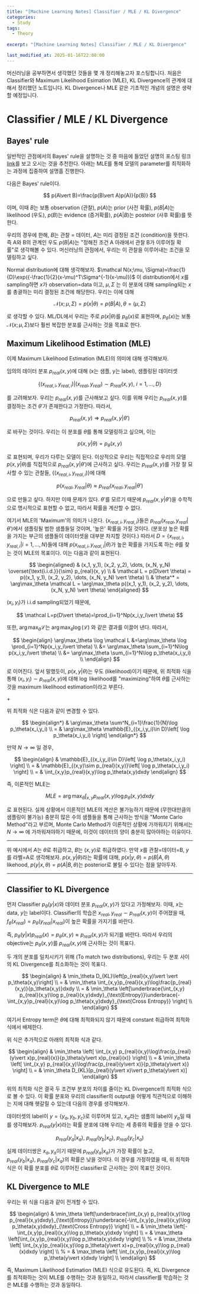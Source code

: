 ```yaml
---
title: "[Machine Learning Notes] Classifier / MLE / KL Divergence"
categories:
  - Study
tags:
  - Theory
  
excerpt: "[Machine Learning Notes] Classifier / MLE / KL Divergence"

last_modified_at: 2025-01-16T22:00:00
---
```


머신러닝을 공부하면서 생각했던 것들을 몇 개 정리해놓고자 포스팅합니다. 처음은 Classifier와 Maximum Likelihood Esimation (MLE), KL Divergence의 관계에 대해서 정리했던 노트입니다. KL Divergence나 MLE 같은 기초적인 개념의 설명은 생략할 예정입니다.

# Classifier / MLE / KL Divergence

## Bayes' rule

일반적인 관점에서의 Bayes' rule을 설명하는 것 중 마음에 들었던 설명의 포스팅 링크 [link](https://blog.naver.com/mykepzzang/220834940797)를 보고 오시는 것을 추천한다. 아래는 MLE를 통해 모델의 parameter를 최적화하는 과정에 집중하여 설명흘 진행한다.

다음은 Bayes' rule이다.

$$
p(A\vert B)=\frac{p(B\vert A)p(A)}{p(B)}
$$

이며, 이때 $B$는 보통 observation (관찰), $p(A)$는 prior (사전 확률), $p(B\vert A)$는 likelihood (우도), $p(B)$는 evidence (증거확률), $p(A\vert B)$는 posteior (사후 확률)를 뜻한다.


우리의 경우에 한해, $B$는 관찰 = 데이터, $A$는 미리 결정된 조건 (condition)을 뜻한다. 즉 A와 B의 관계인 우도 $p(B \vert A)$는 "정해진 조건 A 아래에서 관찰 B가 이루어질 확률"로 생각해볼 수 있다. 머신러닝의 관점에서, 우리는 이 관찰을 이루어내는 조건을 모델링하고 싶다.

Normal distribution에 대해 생각해보자. $\mathcal N(x;\mu, \Sigma)=\frac{1}{D}\exp({-\frac{1}{2}(x-\mu)^T\Sigma^{-1}(x-\mu)})$
이 distribution에서 $x$를 sampling하면 $x$가 observation=data 이고, $\mu,\Sigma$ 는 이 분포에 대해 sampling되는 $x$를 총괄하는 미리 결정된 조건에 해당한다. 우리는 이에 대해 

$$\mathcal N(x;\mu,\Sigma)=p(x\vert \theta)=p(B\vert A),\theta=(\mu,\Sigma)$$

로 생각할 수 있다. ML/DL에서 우리는 주로 $p(x\vert \theta)$를 $p_\theta(x)$로 표현하며, $p_\theta(x)$는 보통 $\mathcal N(x;\mu,\Sigma)$보다 훨씬 복잡한 분포를 근사하는 것을 목표로 한다.

## Maximum Likelihood Estimation (MLE)

이제 Maximum Likelihood Estimation (MLE)의 의미에 대해 생각해보자.

임의의 데이터 분포 $p_{real}(x,y)$에 대해 (x는 샘플, y는 label), 샘플링된 데이터셋 

$$\{(x_{real,i},y_{real,i})\vert (x_{real},y_{real})\sim p_{real}(x,y),\ i=1,...,D\}$$

를 고려해보자. 우리는 $p_{real}(x,y)$를 근사해보고 싶다. 이를 위해 우리는 $p_{real}(x,y)$를 결정하는 조건 $\theta'$가 존재한다고 가정한다. 따라서,

$$
p_{real}(x,y)\Rightarrow p_{real}(x,y\vert \theta')
$$

로 바꾸는 것이다. 우리는 이 분포를 $\theta$를 통해 모델링하고 싶으며, 이는

$$
p(x,y\vert \theta)=p_\theta(x,y)
$$

로 표현되며, 우리가 다루는 모델이 된다. 이상적으로 우리는 직접적으로 우리의 모델 $p(x,y\vert \theta)$를 직접적으로 $p_{real}(x,y\vert \theta')$에 근사하고 싶다. 우리는 $p_{real}(x,y)$를 가장 잘 묘사할 수 있는 관찰들, $\{ (x_{real,i},y_{real,i}) \}$에 대해 

$$
p(x_{real},y_{real}\vert \theta)\approx p_{real}(x_{real},y_{real}\vert \theta')
$$

으로 만들고 싶다. 하지만 이때 문제가 있다. $\theta'$를 모르기 때문에 $p_{real}(x,y\vert \theta')$을 수학적으로 명시적으로 표현할 수 없고, 따라서 확률을 계산할 수 없다.

여기서 MLE의 'Maximum'의 의미가 나온다. $\{x_{real,i},y_{real,i}\}$들은 $p_{real}(x_{real},y_{real}\vert \theta')$에서 샘플링될 법한 샘플들일 것이며, '높은' 확률을 가질 것이다. (분포상 높은 확률을 가지는 부근의 샘플들이 데이터셋을 대부분 차지할 것이다.) 따라서 $D=\lbrace x_{real,i},y_{real,i}\vert i=1,...,N \rbrace$들에 대해 $p(x_{real,i},y_{real,i}\vert \theta)$가 높은 확률을 가지도록 하는 $\theta$를 찾는 것이 MLE의 목표이다. 이는 다음과 같이 표현된다.

$$
\begin{aligned}
& (x_1, y_1), (x_2, y_2), \dots, (x_N, y_N) \overset{\text{i.i.d.}}{\sim} p_{real}(x, y) \\
& \mathcal L = p(D\vert \theta) = p((x_1, y_1), (x_2, y_2), \dots, (x_N, y_N) \vert  \theta) \\
& \theta^* = \arg\max_\theta \mathcal L = \arg\max_\theta p((x_1, y_1), (x_2, y_2), \dots, (x_N, y_N) \vert  \theta)
\end{aligned}
$$

$(x_i,y_i)$가 i.i.d sampling되었기 때문에, 

$$
\mathcal L=p(D\vert \theta)=\prod_{i=1}^Np(x_i,y_i\vert \theta)
$$

또한, $\arg \max_\theta \mathcal L$는 $\arg \max_\theta \log (\mathcal L)$ 와 같은 결과를 이끌어 낸다. 따라서,

$$
\begin{align}
\arg\max_\theta \log \mathcal L &=\arg\max_\theta \log \prod_{i=1}^Np(x_i,y_i\vert \theta) \\
&= \arg\max_\theta \sum_{i=1}^N\log p(x_i,y_i\vert \theta) \\
&= \arg\max_\theta \sum_{i=1}^N\log p_\theta(x_i,y_i) \\
\end{align}
$$

로 이어진다. 앞서 말했듯이, $p(x,y\vert \theta)$는 우도 (likelihood)이기 때문에, 위 최적화 식을 통해 $(x_i,y_i)\sim p_{real}(x,y)$에 대해 $\log$ likelihood를 "maximizing"하여 $\theta$를 근사하는 것을 maximum likelihood estimation이라고 부른다. 

\+

위 최적화 식은 다음과 같이 변경할 수 있다.

$$
\begin{align*}
& \arg\max_\theta \sum^N_{i=1}\frac{1}{N}\log p_\theta(x_i,y_i) \\
= & \arg\max_\theta \mathbb{E}_{(x_i,y_i)\in D}\left[ \log p_\theta(x_i,y_i) \right]
\end{align*}
$$

만약 $N\rightarrow \infty$ 일 경우,

$$
\begin{align}
& \mathbb{E}_{(x_i,y_i)\in D}\left[ \log p_\theta(x_i,y_i) \right] \\
= & \mathbb{E}_{(x,y)\sim p_{real}(x,y)}\left[ \log p_\theta(x_i,y_i) \right] \\
= & \int_{x,y}p_{real}(x,y)\log p_\theta(x,y)dxdy
\end{align}
$$

즉, 이론적인 MLE는 

$$
MLE=\arg\max_\theta \int_{x,y}p_{real}(x,y)\log p_\theta(x,y)dxdy 
$$

로 표현된다. 실제 상황에서 이론적인 MLE의 계산은 불가능하기 때문에 (무한대만큼의 샘플링이 불가능) 충분히 많은 수의 샘플들을 통해 근사하는 방식을 "Monte Carlo Method"라고 부르며, Monte Carlo Method가 이론적인 상황에 가까워지기 위해서는 $N\rightarrow \infty$ 에 가까워져야하기 때문에, 이것이 데이터의 양이 충분히 많아야하는 이유이다.

---

위 예시에서 $A$는 $\theta$로 취급하고, $B$는 $(x,y)$로 취급하였다. 만약 $x$를 관찰=데이터=B, $y$를 라벨=A로 생각해보자. $p(x,y\vert \theta)$라는 확률에 대해, $p(x\vert y,\theta)=p(B\vert A,\theta)$ likehood, $p(y\vert x,\theta)=p(A\vert B,\theta)$는 posterior로 불릴 수 있다는 점을 알아두자.

---


## Classifier to KL Divergence

먼저 Classifier $p_\theta(y\vert x)$와 데이터 분포 $p_{real}(x,y)$가 있다고 가정해보자. 이때, $x$는 data, $y$는 label이다. Classifier의 학습은 $x_{real}, y_{real}\sim p_{real}(x,y)$이 주어졌을 때, $f_\theta(x_{real})=p_\theta(y_{real}\vert x_{real})$이 높은 확률을 가지기를 바란다.

즉, $p_\theta(y\vert x)p_{real}(x)=p_\theta(x,y)\approx p_{real}(x,y)$가 되기를 바란다. 따라서 우리의 objective는 $p_\theta(x,y)$를 $p_{real}(x,y)$에 근사하는 것이 목표다.

두 개의 분포를 일치시키기 위해 (To match two distributions), 우리는 두 분포 사이의 KL Divergence를 최소화하는 것이 목표다. 

$$
\begin{align}
  & \min_\theta D_{KL}\left[p_{real}(x,y)\vert \vert p_\theta(x,y)\right] \\
= & \min_\theta \int_{x,y}p_{real}(x,y)\log\frac{p_{real}(x,y)}{p_\theta(x,y)}dxdy \\
= & \min_\theta \left[\underbrace{\int_{x,y} p_{real}(x,y)\log p_{real}(x,y)dxdy}_{\text{Entropy}}\underbrace{-\int_{x,y}p_{real}(x,y)\log p_\theta(x,y)dxdy}_{\text{Cross Entropy}} \right] \\
\end{align}
$$

여기서 Entropy term은 $\theta$에 대해 최적화되지 않기 때문에 constant 취급하여 최적화 식에서 배제한다. 

위 식은 추가적으로 아래의 최적화 식과 같다.

$$
\begin{align}
& \min_\theta \left[ \int_{x,y} p_{real}(x,y)\log\frac{p_{real}(y\vert x)p_{real}(x)}{p_\theta(y\vert x)p_{real}(x)} \right] \\
= & \min_\theta \left[ \int_{x,y} p_{real}(x,y)\log\frac{p_{real}(y\vert x)}{p_\theta(y\vert x)} \right] \\
= & \min_\theta D_{KL}[p_{real}(y\vert x)\vert p_\theta(y\vert x)]
\end{align}
$$

위의 최적화 식은 결국 두 조건부 분포의 차이를 줄이는 KL Divergence의 최적화 식으로 볼 수 있다. 이 확률 분포와 우리의 classifier의 output을 어떻게 직관적으로 이해하는 지에 대해 헷갈릴 수 있는데 다음의 경우를 생각해보자. 

데이터셋의 label이 $y=\lbrace y_a, y_b, y_c \rbrace$로 이루어져 있고, $x_a$라는 샘플의 label이 $y_a$일 때를 생각해보자. $p_{real}(y\vert x)$라는 확률 분포에 대해 우리는 세 종류의 확률을 얻을 수 있다.

$$p_{real}(y_a\vert x_a), \ p_{real}(y_b\vert x_a), \ p_{real}(y_c\vert x_a)$$

실제 데이터쌍은  $x_a, y_a$이기 때문에 $p_{real}(y_a\vert x_a)$가 가장 확률이 높고, $p_{real}(y_b\vert x_a), \ p_{real}(y_c\vert x_a)$의 확률은 낮을 것이다. 이 경우를 가정하였을 때, 위 최적화 식은 이 확률 분포를 $\theta$로 이루어진 classifier로 근사하는 것이 목표인 것이다.

## KL Divergence to MLE

우리는 위 식을 다음과 같이 전개할 수 있다.

$$
\begin{align}
& \min_\theta \left[\underbrace{\int_{x,y} p_{real}(x,y)\log p_{real}(x,y)dxdy}_{\text{Entropy}}\underbrace{-\int_{x,y}p_{real}(x,y)\log p_\theta(x,y)dxdy}_{\text{Cross Entropy}} \right] \\
= & \min_\theta \left[-\int_{x,y}p_{real}(x,y)\log p_\theta(x,y)dxdy \right] \\
= & \max_\theta \left[\int_{x,y}p_{real}(x,y)\log p_\theta(x,y)dxdy \right] \\
% = & \max_\theta \left[ \int_{x,y}p_{real}(x,y)\log p_\theta(y\vert x)+p_{real}(x,y)\log p_{real}(x)dxdy \right] \\
% = & \max_\theta \left[ \int_{x,y}p_{real}(x,y)\log p_\theta(y\vert x)dxdy \right] \\
\end{align}
$$

즉, Maximum Likelihood Estimation (MLE) 식으로 유도된다. 즉, KL Divergence를 최적화하는 것이 MLE를 수행하는 것과 동일하고, 따라서 classifier를 학습하는 것은 MLE를 수행하는 것과 동일하다.

<!-- = & \min_\theta \left[ -\int_{x,y}p_{real}(x,y)\log p_\theta(x,y)dxdy \right] \\
= & \max_\theta \left[ \int_{x,y}p_{real}(x,y)\log p_\theta(x,y)dxdy \right] \\ -->